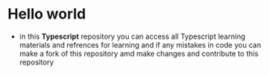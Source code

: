 <h1>Hello world</h1>

* in this <b>Typescript</b> repository you can access all Typescript learning materials and refrences for learning 
and if any mistakes in code you can make a fork of this repository amd make changes and contribute to this repository

